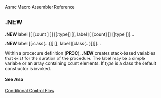 Asmc Macro Assembler Reference

## .NEW

**.NEW** label [[ [count ] ]] [[:type]] [[, label [[ [count] ]] [[type]]]]...

**.NEW** label [[:class(...)]] [[, label [[class(...)]]]]...

Within a procedure definition (**PROC**), **.NEW** creates stack-based variables that exist for the duration of the procedure. The label may be a simple variable or an array containing count elements. If _type_ is a class the default constructor is invoked.

#### See Also

[Conditional Control Flow](conditional-control-flow.md)
